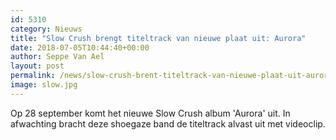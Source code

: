 ```yaml
---
id: 5310
category: Nieuws
title: "Slow Crush brengt titeltrack van nieuwe plaat uit: Aurora"
date: 2018-07-05T10:44:40+00:00
author: Seppe Van Ael
layout: post
permalink: /news/slow-crush-brent-titeltrack-van-nieuwe-plaat-uit-aurora/
image: slow.jpg
---
```

Op 28 september komt het nieuwe Slow Crush album 'Aurora' uit. In afwachting bracht deze shoegaze band de titeltrack alvast uit met videoclip.
